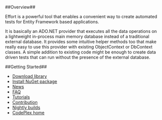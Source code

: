 ##Overview##

Effort is a powerful tool that enables a convenient way to create automated tests for Entity Framework based applications. 

It is basically an ADO.NET provider that executes all the data operations on a lightweight in-process main memory database instead of a traditional external database. It provides some intuitive helper methods too that make really easy to use this provider with existing ObjectContext or DbContext classes. A simple addition to existing code might be enough to create data driven tests that can run without the presence of the external database.

##Getting Started##
 * [Download library](http://effort.codeplex.com/releases)
 * [Install NuGet package](https://effort.codeplex.com/wikipage?title=NuGet%20Packages)
 * [News](https://effort.codeplex.com/wikipage?title=News)
 * [FAQ](https://effort.codeplex.com/wikipage?title=FAQ)
 * [Tutorials](https://effort.codeplex.com/wikipage?title=Tutorials)
 * [Contribution](https://effort.codeplex.com/wikipage?title=Contribution)
 * [Nightly builds](http://development.flamich.net/oss-nightly/)
 * [CodePlex home](https://effort.codeplex.com/)
